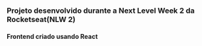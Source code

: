 ### Projeto desenvolvido durante a Next Level Week 2 da Rocketseat(NLW 2)

#### Frontend criado usando React
